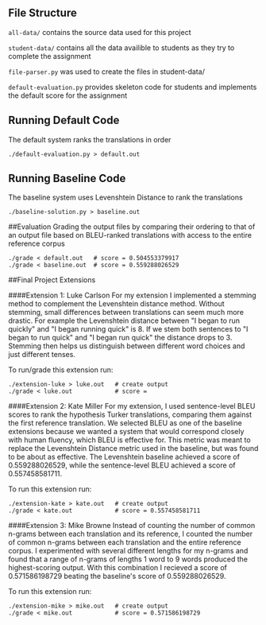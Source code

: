 ## File Structure
`all-data/` contains the source data used for this project

`student-data/` contains all the data availible to students as they try to complete the assignment

`file-parser.py` was used to create the files in student-data/

`default-evaluation.py` provides skeleton code for students and implements the default score for the assignment

## Running Default Code
The default system ranks the translations in order
```
./default-evaluation.py > default.out
```

## Running Baseline Code
The baseline system uses Levenshtein Distance to rank the translations
```
./baseline-solution.py > baseline.out
```

##Evaluation
Grading the output files by comparing their ordering to that of an output file based on BLEU-ranked translations with access to the entire reference corpus
```
./grade < default.out   # score = 0.504553379917
./grade < baseline.out  # score = 0.559288026529
```

##Final Project Extensions

####Extension 1: Luke Carlson
For my extension I implemented a stemming method to complement the Levenshtein distance method. Without stemming, small differences between translations can seem much more drastic. For example the Levenshtein distance between "I began to run quickly" and "I began running quick" is 8. If we stem both sentences to "I began to run quick" and "I began run quick" the distance drops to 3. Stemming then helps us distinguish between different word choices and just different tenses.

To run/grade this extension run:
```
./extension-luke > luke.out   # create output
./grade < luke.out            # score =
```

####Extension 2: Kate Miller
For my extension, I used sentence-level BLEU scores to rank the hypothesis Turker translations, comparing them against the first reference translation. We selected BLEU as one of the baseline extensions because we wanted a system that would correspond closely with human fluency, which BLEU is effective for. This metric was meant to replace the Levenshtein Distance metric used in the baseline, but was found to be about as effective. The Levenshtein baseline achieved a score of 0.559288026529, while the sentence-level BLEU achieved a score of 0.557458581711.

To run this extension run:
```
./extension-kate > kate.out   # create output
./grade < kate.out            # score = 0.557458581711
```

####Extension 3: Mike Browne
Instead of counting the number of common n-grams between each translation and its reference, I counted the number of common n-grams between each translation and the entire reference corpus. I experimented with several different lengths for my n-grams and found that a range of n-grams of lengths 1 word to 9 words produced the highest-scoring output. With this combination I recieved a score of 0.571586198729 beating the baseline's score of 0.559288026529.

To run this extension run:
```
./extension-mike > mike.out   # create output
./grade < mike.out            # score = 0.571586198729
```

